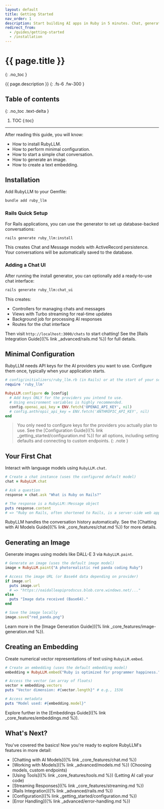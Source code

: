 ```yaml
---
layout: default
title: Getting Started
nav_order: 1
description: Start building AI apps in Ruby in 5 minutes. Chat, generate images, create embeddings - all with one gem.
redirect_from:
  - /guides/getting-started
  - /installation
---
```


# {{ page.title }}
{: .no_toc }

{{ page.description }}
{: .fs-6 .fw-300 }

## Table of contents
{: .no_toc .text-delta }

1. TOC
{:toc}

---

After reading this guide, you will know:

*   How to install RubyLLM.
*   How to perform minimal configuration.
*   How to start a simple chat conversation.
*   How to generate an image.
*   How to create a text embedding.

## Installation

Add RubyLLM to your Gemfile:

```ruby
bundle add ruby_llm
```

### Rails Quick Setup

For Rails applications, you can use the generator to set up database-backed conversations:

```bash
rails generate ruby_llm:install
```

This creates Chat and Message models with ActiveRecord persistence. Your conversations will be automatically saved to the database.

### Adding a Chat UI

After running the install generator, you can optionally add a ready-to-use chat interface:

```bash
rails generate ruby_llm:chat_ui
```

This creates:
- Controllers for managing chats and messages
- Views with Turbo streaming for real-time updates
- Background job for processing AI responses
- Routes for the chat interface

Then visit `http://localhost:3000/chats` to start chatting! See the [Rails Integration Guide]({% link _advanced/rails.md %}) for full details.

## Minimal Configuration

RubyLLM needs API keys for the AI providers you want to use. Configure them once, typically when your application starts.

```ruby
# config/initializers/ruby_llm.rb (in Rails) or at the start of your script
require 'ruby_llm'

RubyLLM.configure do |config|
  # Add keys ONLY for the providers you intend to use.
  # Using environment variables is highly recommended.
  config.openai_api_key = ENV.fetch('OPENAI_API_KEY', nil)
  # config.anthropic_api_key = ENV.fetch('ANTHROPIC_API_KEY', nil)
end
```

> You only need to configure keys for the providers you actually plan to use. See the [Configuration Guide]({% link _getting_started/configuration.md %}) for all options, including setting defaults and connecting to custom endpoints.
{: .note }

## Your First Chat

Interact with language models using `RubyLLM.chat`.

```ruby
# Create a chat instance (uses the configured default model)
chat = RubyLLM.chat

# Ask a question
response = chat.ask "What is Ruby on Rails?"

# The response is a RubyLLM::Message object
puts response.content
# => "Ruby on Rails, often shortened to Rails, is a server-side web application..."
```

RubyLLM handles the conversation history automatically. See the [Chatting with AI Models Guide]({% link _core_features/chat.md %}) for more details.

## Generating an Image

Generate images using models like DALL-E 3 via `RubyLLM.paint`.

```ruby
# Generate an image (uses the default image model)
image = RubyLLM.paint("A photorealistic red panda coding Ruby")

# Access the image URL (or Base64 data depending on provider)
if image.url
  puts image.url
  # => "https://oaidalleapiprodscus.blob.core.windows.net/..."
else
  puts "Image data received (Base64)."
end

# Save the image locally
image.save("red_panda.png")
```

Learn more in the [Image Generation Guide]({% link _core_features/image-generation.md %}).

## Creating an Embedding

Create numerical vector representations of text using `RubyLLM.embed`.

```ruby
# Create an embedding (uses the default embedding model)
embedding = RubyLLM.embed("Ruby is optimized for programmer happiness.")

# Access the vector (an array of floats)
vector = embedding.vectors
puts "Vector dimension: #{vector.length}" # e.g., 1536

# Access metadata
puts "Model used: #{embedding.model}"
```

Explore further in the [Embeddings Guide]({% link _core_features/embeddings.md %}).

## What's Next?

You've covered the basics! Now you're ready to explore RubyLLM's features in more detail:

*   [Chatting with AI Models]({% link _core_features/chat.md %})
*   [Working with Models]({% link _advanced/models.md %}) (Choosing models, custom endpoints)
*   [Using Tools]({% link _core_features/tools.md %}) (Letting AI call your code)
*   [Streaming Responses]({% link _core_features/streaming.md %})
*   [Rails Integration]({% link _advanced/rails.md %})
*   [Configuration]({% link _getting_started/configuration.md %})
*   [Error Handling]({% link _advanced/error-handling.md %})